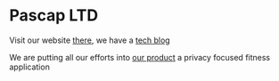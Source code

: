 # Pascap LTD

Visit our website [there](https://pascap.eu), we have a [tech blog](https://pascap.eu/blog/)

We are putting all our efforts into [our product](https://connectedbody.eu) a privacy focused fitness application
